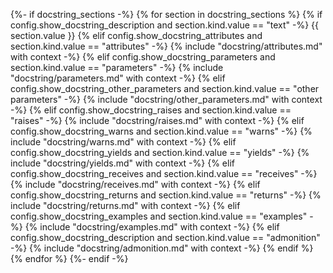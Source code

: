 {%- if docstring_sections -%}
{% for section in docstring_sections %}
{% if config.show_docstring_description and section.kind.value == "text" -%}
{{ section.value }}
{% elif config.show_docstring_attributes and section.kind.value == "attributes" -%}
{% include "docstring/attributes.md" with context -%}
{% elif config.show_docstring_parameters and section.kind.value == "parameters" -%}
{% include "docstring/parameters.md" with context -%}
{% elif config.show_docstring_other_parameters and section.kind.value == "other parameters" -%}
{% include "docstring/other_parameters.md" with context -%}
{% elif config.show_docstring_raises and section.kind.value == "raises" -%}
{% include "docstring/raises.md" with context -%}
{% elif config.show_docstring_warns and section.kind.value == "warns" -%}
{% include "docstring/warns.md" with context -%}
{% elif config.show_docstring_yields and section.kind.value == "yields" -%}
{% include "docstring/yields.md" with context -%}
{% elif config.show_docstring_receives and section.kind.value == "receives" -%}
{% include "docstring/receives.md" with context -%}
{% elif config.show_docstring_returns and section.kind.value == "returns" -%}
{% include "docstring/returns.md" with context -%}
{% elif config.show_docstring_examples and section.kind.value == "examples" -%}
{% include "docstring/examples.md" with context -%}
{% elif config.show_docstring_description and section.kind.value == "admonition" -%}
{% include "docstring/admonition.md" with context -%}
{% endif %}
{% endfor %}
{%- endif -%}
